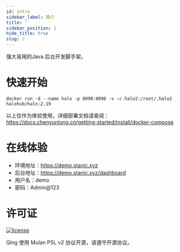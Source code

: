 ```yaml
---
id: intro
sidebar_label: 简介
title: ''
sidebar_position: 1
hide_title: true
slug: /
---
```


强大易用的Java 后台开发脚手架。

# 快速开始

```shell
docker run -d --name halo -p 8090:8090 -v ~/.halo2:/root/.halo2 halohub/halo:2.19
```

以上仅作为体验使用，详细部署文档请查阅：https://docs.chenyunlong.cn/getting-started/install/docker-compose

# 在线体验

- 环境地址：https://demo.stanic.xyz
- 后台地址：https://demo.stanic.xyz/dashboard
- 用户名：demo
- 密码：Admin@123

# 许可证

[![license](https://img.shields.io/badge/licence-MuLan%20PSL%20V2.0-orange?style=flat-square)](https://github.com/stanic-xyz/qing/blob/main/LICENSE.txt)

Qing 使用 Mulan PSL v2 协议开源，请遵守开源协议。
